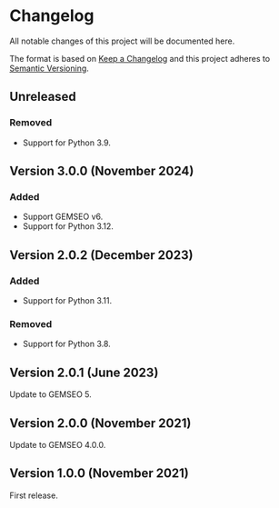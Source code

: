 <!--
Copyright 2021 IRT Saint Exupéry, https://www.irt-saintexupery.com

This work is licensed under the Creative Commons Attribution-ShareAlike 4.0
International License. To view a copy of this license, visit
http://creativecommons.org/licenses/by-sa/4.0/ or send a letter to Creative
Commons, PO Box 1866, Mountain View, CA 94042, USA.
-->

<!--
Changelog titles are:
- Added: for new features.
- Changed: for changes in existing functionality.
- Deprecated: for soon-to-be removed features.
- Removed: for now removed features.
- Fixed: for any bug fixes.
- Security: in case of vulnerabilities.
-->

# Changelog

All notable changes of this project will be documented here.

The format is based on
[Keep a Changelog](https://keepachangelog.com/en/1.0.0)
and this project adheres to
[Semantic Versioning](https://semver.org/spec/v2.0.0.html).

## Unreleased

### Removed

- Support for Python 3.9.

## Version 3.0.0 (November 2024)

### Added

- Support GEMSEO v6.
- Support for Python 3.12.

## Version 2.0.2 (December 2023)

### Added

- Support for Python 3.11.

### Removed

- Support for Python 3.8.

## Version 2.0.1 (June 2023)

Update to GEMSEO 5.

## Version 2.0.0 (November 2021)

Update to GEMSEO 4.0.0.

## Version 1.0.0 (November 2021)

First release.

